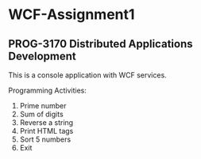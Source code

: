 # WCF-Assignment1
## PROG-3170 Distributed Applications Development 
This is a console application with WCF services.

Programming Activities:
1. Prime number
2. Sum of digits
3. Reverse a string
4. Print HTML tags
5. Sort 5 numbers
6. Exit
